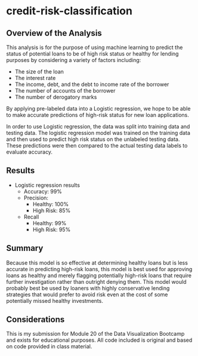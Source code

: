 # credit-risk-classification

## Overview of the Analysis

This analysis is for the purpose of using machine learning to predict the status of potential loans to be of high risk status or healthy for lending purposes by considering a variety of factors including:

* The size of the loan
* The interest rate
* The income, debt, and the debt to income rate of the borrower
* The number of accounts of the borrower
* The number of derogatory marks

By applying pre-labeled data into a Logistic regression, we hope to be able to make accurate predictions of high-risk status for new loan applications.

In order to use Logistic regression, the data was split into training data and testing data. The logistic regression model was trained on the training data and then used to predict high risk status on the unlabeled testing data. These predictions were then compared to the actual testing data labels to evaluate accuracy.

## Results

* Logistic regression results
    * Accuracy: 99%
    * Precision:
        * Healthy: 100%
        * High Risk: 85%
    * Recall
        * Healthy: 99%
        * High Risk: 95%

## Summary

Because this model is so effective at determining healthy loans but is less accurate in predicting high-risk loans, this model is best used for approving loans as healthy and merely flagging potentially high-risk loans that require further investigation rather than outright denying them. This model would probably best be used by loaners with highly conservative lending strategies that would prefer to avoid risk even at the cost of some potentially missed healthy investments.

## Considerations

This is my submission for Module 20 of the Data Visualization Bootcamp and exists for educational purposes. All code included is original and based on code provided in class material.